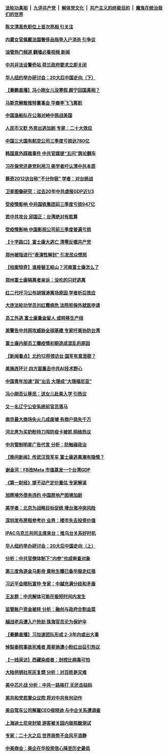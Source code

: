 ####  [法轮功真相](../../../../basic/blob/master/README.md?t=11020931) &nbsp;|&nbsp; [九评共产党](../../../../9ping.md/blob/master/README.md?t=11020931) &nbsp;|&nbsp; [解体党文化](../../../../jtdwh.md/blob/master/README.md?t=11020931)  &nbsp;|&nbsp; [共产主义的终极目的](../../../../gczydzjmd.md/blob/master/README.md?t=11020931) &nbsp;|&nbsp; [魔鬼在统治我们的世界](../../../../mgztzwmdsj.md/blob/master/README.md?t=11020931) 

#### [陈文清高危职位上首次亮相 引关注](../pages/nsc413/n13857105.md?t=11020931) 

#### [内蒙女官佩戴法国奢侈品指导入户消杀 引争议](../pages/nsc413/n13857438.md?t=11020931) 

#### [油管热门频道 翻墙必看视频 新闻](http://129.146.143.75:81/youtube.html?11020931)

#### [中共非法设警侨站 荷兰政府要求立即关闭](../pages/nsc413/n13857411.md?t=11020931) 

#### [华人纽约举办研讨会：20大后中国走向（下）](../pages/nsc413/n13857386.md?t=11020931) 

#### [【秦鹏直播】冯小刚女儿没寒假 颜宁回国真相？](../pages/nsc413/n13857404.md?t=11020931) 

#### [马斯克解散推特董事会 华裔李飞飞离职](../pages/nsc413/n13857393.md?t=11020931) 

#### [中国渔船队在公海对峙中挑战美国](../pages/nsc413/n13857254.md?t=11020931) 

#### [人民币又贬 外资出逃加剧 专家：二十大效应](../pages/nsc413/n13857259.md?t=11020931) 

#### [中国三大国有航空公司三季度亏损达780亿](../pages/nsc413/n13857384.md?t=11020931) 

#### [韩国意外踩踏事件 中共官媒提“五问”舆论翻车](../pages/nsc413/n13857075.md?t=11020931) 

#### [习在保党还是党利用习 美学者吁认清中共本质](../pages/nsc413/n13857367.md?t=11020931) 

#### [蔡奇2012访台称“不分你我” 学者：对台统战](../pages/nsc413/n13857329.md?t=11020931) 

#### [卫星图像研究：过去20年中共虚报GDP近1/3](../pages/nsc413/n13857096.md?t=11020931) 

#### [受疫情影响 中共国铁集团前三季度亏损947亿](../pages/nsc413/n13857355.md?t=11020931) 

#### [若中共攻台 邱国正：台湾绝对有胜算](../pages/nsc413/n13857264.md?t=11020931) 

#### [受疫情影响 中国影视公司前三季度普遍亏损](../pages/nsc413/n13857322.md?t=11020931) 

#### [【十字路口】富士康大逃亡 清零反噬共产党](../pages/nsc413/n13857181.md?t=11020931) 

#### [郑州被指进行“表演性解封” 引发民众愤怒](../pages/nsc413/n13857307.md?t=11020931) 

#### [【拍案惊奇】谁接替王岐山？河南富士康怎么了](../pages/nsc413/n13857226.md?t=11020931) 

#### [郑州富士康隔离者亲诉：没吃的只好逃离](../pages/nsc413/n13857251.md?t=11020931) 

#### [红二代吁习公布胡锦涛离场原因 学者析后效应](../pages/nsc413/n13857076.md?t=11020931) 

#### [大连法轮功学员刘红霞病危 法院拒保外就医申请](../pages/nsc413/n13856678.md?t=11020931) 

#### [员工外逃 富士康重金留人 或转移生产线](../pages/nsc413/n13857153.md?t=11020931) 

#### [美警告中共网攻威胁全球基建 专家吁美协防台湾](../pages/nsc413/n13856970.md?t=11020931) 

#### [富士康内部员工曝疫情初期造成混乱的原因](../pages/nsc413/n13857074.md?t=11020931) 

#### [【新闻看点】北约12将领访台 国军有意泄密？](../pages/nsc413/n13856684.md?t=11020931) 

#### [美施连环计 四方面重击中共AI技术野心](../pages/nsc413/n13856034.md?t=11020931) 

#### [中国青年加速“润”出去 大理成“大理福尼亚”](../pages/nsc413/n13857117.md?t=11020931) 

#### [冯小刚否认移民：送女儿赴美入学 引热议](../pages/nsc413/n13857062.md?t=11020931) 

#### [又一名辽宁公安系统前官员落马](../pages/nsc413/n13857064.md?t=11020931) 


#### [南京最大商场失火几成废墟 有商户损失千万](../pages/nsc413/n13856865.md?t=11020931) 

#### [河北男为买奶粉持刀闯防疫卡被抓 网络热议](../pages/nsc413/n13856778.md?t=11020931) 


#### [中共管制明星广告代言 分析：防触碰政治](../pages/nsc413/n13856840.md?t=11020931) 

#### [【晚间新闻】传武汉现军车 富士康逃离潮有隐情？](../pages/nsc413/n13857050.md?t=11020931) 

#### [谢金河：FB改Meta 市值蒸发一个台湾GDP](../pages/nsc413/n13857002.md?t=11020931) 

#### [《第一财经》提不动产定价重估 专家解读](../pages/nsc413/n13856955.md?t=11020931) 

#### [旭辉境外债务违约 中国房地产困境加剧](../pages/nsc413/n13856973.md?t=11020931) 

#### [美学者：北京为战略目标促统 增台海冲突风险](../pages/nsc413/n13856923.md?t=11020931) 

#### [深圳发布房租参考价 业界：楼市失去投资价值](../pages/nsc413/n13856873.md?t=11020931) 

#### [IPAC乌克兰共同主席来台：推乌台关系好时机](../pages/nsc413/n13856792.md?t=11020931) 

#### [华人纽约举办研讨会：20大后中国走向（上）](../pages/nsc413/n13856681.md?t=11020931) 

#### [分析：中共官僚体制下“内参”也成审查对象](../pages/nsc413/n13856737.md?t=11020931) 


#### [第三度角逐金马影帝 黄秋生曝已备华服走红毯](../pages/nsc413/n13856693.md?t=11020931) 

#### [习近平会晤阮富仲 专家：中越充满分歧和矛盾](../pages/nsc413/n13856318.md?t=11020931) 

#### [王友群：中共解体可能在极短时间内发生](../pages/nsc413/n13856701.md?t=11020931) 

#### [监管账户资金被转 分析：融创与政府合割韭菜](../pages/nsc413/n13856743.md?t=11020931) 

#### [越战老兵遭入户抢劫 珠海官员沦为保护伞](../pages/nsc413/n13854212.md?t=11020931) 

#### [【秦鹏直播】习加速团队形成 2-3年内或出大事](../pages/nsc413/n13856696.md?t=11020931) 

#### [悼梨泰院事故死难者 周星驰遭小粉红出征引热议](../pages/nsc413/n13856667.md?t=11020931) 

#### [【一线采访】西藏染疫者：封控比病毒可怕](../pages/nsc413/n13856325.md?t=11020931) 

#### [大陆供销社死灰复燃 分析：对百姓是灾难](../pages/nsc413/n13856528.md?t=11020931) 

#### [美中芯片战 分析：中共一路挨打 无还击砝码](../pages/nsc413/n13856640.md?t=11020931) 

#### [美共和党若掌众议院 将对中共有何动作](../pages/nsc413/n13856657.md?t=11020931) 

#### [美自驾车公司解雇CEO侯晓迪 与中企关系遭调查](../pages/nsc413/n13856625.md?t=11020931) 

#### [上海迪士尼突封锁 游客被关园内做核酸测试](../pages/nsc413/n13856630.md?t=11020931) 

#### [专家：二十大之后 世界局势不会风平浪静](../pages/nsc413/n13856594.md?t=11020931) 

#### [中美商会：美企在华投资信心降至历史最低](../pages/nsc413/n13856637.md?t=11020931) 

<img src='http://gfw-breaker.win/goodnews/indexes/nsc413.md' width='0px' height='0px'/>

